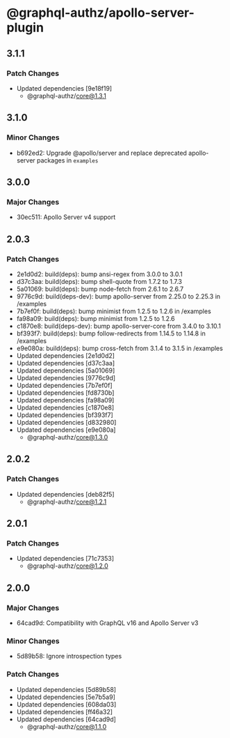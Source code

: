 # @graphql-authz/apollo-server-plugin

## 3.1.1

### Patch Changes

- Updated dependencies [9e18f19]
  - @graphql-authz/core@1.3.1

## 3.1.0

### Minor Changes

- b692ed2: Upgrade @apollo/server and replace deprecated apollo-server packages in `examples`

## 3.0.0

### Major Changes

- 30ec511: Apollo Server v4 support

## 2.0.3

### Patch Changes

- 2e1d0d2: build(deps): bump ansi-regex from 3.0.0 to 3.0.1
- d37c3aa: build(deps): bump shell-quote from 1.7.2 to 1.7.3
- 5a01069: build(deps): bump node-fetch from 2.6.1 to 2.6.7
- 9776c9d: build(deps-dev): bump apollo-server from 2.25.0 to 2.25.3 in /examples
- 7b7ef0f: build(deps): bump minimist from 1.2.5 to 1.2.6 in /examples
- fa98a09: build(deps): bump minimist from 1.2.5 to 1.2.6
- c1870e8: build(deps-dev): bump apollo-server-core from 3.4.0 to 3.10.1
- bf393f7: build(deps): bump follow-redirects from 1.14.5 to 1.14.8 in /examples
- e9e080a: build(deps): bump cross-fetch from 3.1.4 to 3.1.5 in /examples
- Updated dependencies [2e1d0d2]
- Updated dependencies [d37c3aa]
- Updated dependencies [5a01069]
- Updated dependencies [9776c9d]
- Updated dependencies [7b7ef0f]
- Updated dependencies [fd8730b]
- Updated dependencies [fa98a09]
- Updated dependencies [c1870e8]
- Updated dependencies [bf393f7]
- Updated dependencies [d832980]
- Updated dependencies [e9e080a]
  - @graphql-authz/core@1.3.0

## 2.0.2

### Patch Changes

- Updated dependencies [deb82f5]
  - @graphql-authz/core@1.2.1

## 2.0.1

### Patch Changes

- Updated dependencies [71c7353]
  - @graphql-authz/core@1.2.0

## 2.0.0

### Major Changes

- 64cad9d: Compatibility with GraphQL v16 and Apollo Server v3

### Minor Changes

- 5d89b58: Ignore introspection types

### Patch Changes

- Updated dependencies [5d89b58]
- Updated dependencies [5e7b5a9]
- Updated dependencies [608da03]
- Updated dependencies [ff46a32]
- Updated dependencies [64cad9d]
  - @graphql-authz/core@1.1.0
